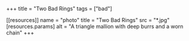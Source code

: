 +++
title = "Two Bad Rings"
tags = ["bad"]

[[resources]]
    name = "photo"
    title = "Two Bad Rings"
    src = "*.jpg"
    [resources.params]
        alt = "A triangle mallion with deep burrs and a worn chain"
+++